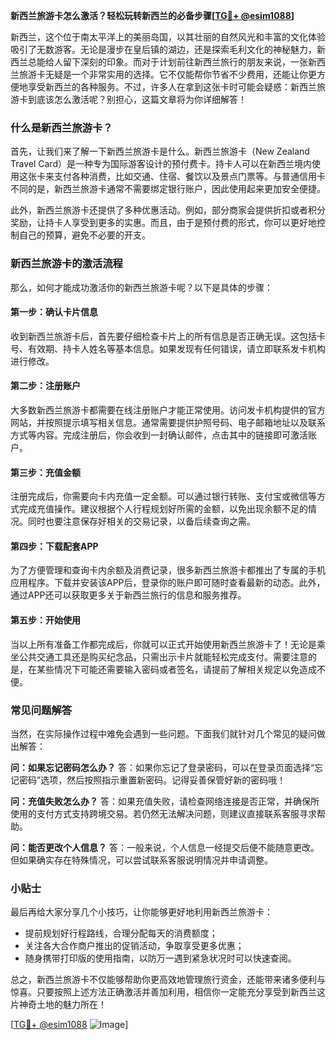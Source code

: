 **新西兰旅游卡怎么激活？轻松玩转新西兰的必备步骤[[TG💪+ @esim1088](https://t.me/s/esim1088)]**

新西兰，这个位于南太平洋上的美丽岛国，以其壮丽的自然风光和丰富的文化体验吸引了无数游客。无论是漫步在皇后镇的湖边，还是探索毛利文化的神秘魅力，新西兰总能给人留下深刻的印象。而对于计划前往新西兰旅行的朋友来说，一张新西兰旅游卡无疑是一个非常实用的选择。它不仅能帮你节省不少费用，还能让你更方便地享受新西兰的各种服务。不过，许多人在拿到这张卡时可能会疑惑：新西兰旅游卡到底该怎么激活呢？别担心，这篇文章将为你详细解答！

### 什么是新西兰旅游卡？

首先，让我们来了解一下新西兰旅游卡是什么。新西兰旅游卡（New Zealand Travel Card）是一种专为国际游客设计的预付费卡。持卡人可以在新西兰境内使用这张卡来支付各种消费，比如交通、住宿、餐饮以及景点门票等。与普通信用卡不同的是，新西兰旅游卡通常不需要绑定银行账户，因此使用起来更加安全便捷。

此外，新西兰旅游卡还提供了多种优惠活动。例如，部分商家会提供折扣或者积分奖励，让持卡人享受到更多的实惠。而且，由于是预付费的形式，你可以更好地控制自己的预算，避免不必要的开支。

### 新西兰旅游卡的激活流程

那么，如何才能成功激活你的新西兰旅游卡呢？以下是具体的步骤：

#### 第一步：确认卡片信息
收到新西兰旅游卡后，首先要仔细检查卡片上的所有信息是否正确无误。这包括卡号、有效期、持卡人姓名等基本信息。如果发现有任何错误，请立即联系发卡机构进行修改。

#### 第二步：注册账户
大多数新西兰旅游卡都需要在线注册账户才能正常使用。访问发卡机构提供的官方网站，并按照提示填写相关信息。通常需要提供护照号码、电子邮箱地址以及联系方式等内容。完成注册后，你会收到一封确认邮件，点击其中的链接即可激活账户。

#### 第三步：充值金额
注册完成后，你需要向卡内充值一定金额。可以通过银行转账、支付宝或微信等方式完成充值操作。建议根据个人行程规划好所需的金额，以免出现余额不足的情况。同时也要注意保存好相关的交易记录，以备后续查询之需。

#### 第四步：下载配套APP
为了方便管理和查询卡内余额及消费记录，很多新西兰旅游卡都推出了专属的手机应用程序。下载并安装该APP后，登录你的账户即可随时查看最新的动态。此外，通过APP还可以获取更多关于新西兰旅行的信息和服务推荐。

#### 第五步：开始使用
当以上所有准备工作都完成后，你就可以正式开始使用新西兰旅游卡了！无论是乘坐公共交通工具还是购买纪念品，只需出示卡片就能轻松完成支付。需要注意的是，在某些情况下可能还需要输入密码或者签名，请提前了解相关规定以免造成不便。

### 常见问题解答

当然，在实际操作过程中难免会遇到一些问题。下面我们就针对几个常见的疑问做出解答：

**问：如果忘记密码怎么办？**
答：如果你忘记了登录密码，可以在登录页面选择“忘记密码”选项，然后按照指示重置新密码。记得妥善保管好新的密码哦！

**问：充值失败怎么办？**
答：如果充值失败，请检查网络连接是否正常，并确保所使用的支付方式支持跨境交易。若仍然无法解决问题，则建议直接联系客服寻求帮助。

**问：能否更改个人信息？**
答：一般来说，个人信息一经提交后便不能随意更改。但如果确实存在特殊情况，可以尝试联系客服说明情况并申请调整。

### 小贴士

最后再给大家分享几个小技巧，让你能够更好地利用新西兰旅游卡：
- 提前规划好行程路线，合理分配每天的消费额度；
- 关注各大合作商户推出的促销活动，争取享受更多优惠；
- 随身携带打印版的使用指南，以防万一遇到紧急状况时可以快速查阅。

总之，新西兰旅游卡不仅能够帮助你更高效地管理旅行资金，还能带来诸多便利与惊喜。只要按照上述方法正确激活并善加利用，相信你一定能充分享受到新西兰这片神奇土地的魅力所在！

[[TG💪+ @esim1088](https://t.me/s/esim1088) ![Image](https://i.postimg.cc/4NQfJmqS/Snipaste-2025-05-13-00-14-12.png)]